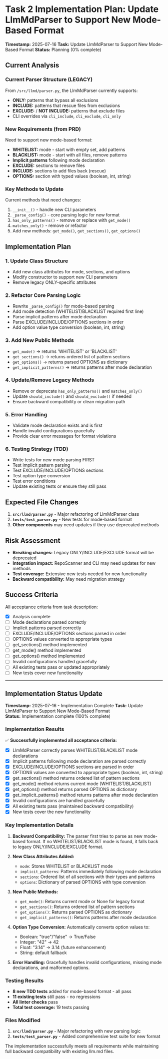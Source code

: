 # Task 2 Implementation Plan: Update LlmMdParser to Support New Mode-Based Format

**Timestamp:** 2025-07-16
**Task:** Update LlmMdParser to Support New Mode-Based Format
**Status:** Planning (0% complete)

## Current Analysis

### Current Parser Structure (LEGACY)
From `/src/llmd/parser.py`, the LlmMdParser currently supports:
- **ONLY:** patterns that bypass all exclusions
- **INCLUDE:** patterns that rescue files from exclusions  
- **EXCLUDE:** / **NOT INCLUDE:** patterns that exclude files
- CLI overrides via `cli_include`, `cli_exclude`, `cli_only`

### New Requirements (from PRD)
Need to support new mode-based format:
- **WHITELIST:** mode - start with empty set, add patterns
- **BLACKLIST:** mode - start with all files, remove patterns
- **Implicit patterns** following mode declaration
- **EXCLUDE:** sections to remove files
- **INCLUDE:** sections to add files back (rescue)
- **OPTIONS:** section with typed values (boolean, int, string)

### Key Methods to Update

Current methods that need changes:
1. `__init__()` - handle new CLI parameters
2. `_parse_config()` - core parsing logic for new format
3. `has_only_patterns()` - remove or replace with `get_mode()`
4. `matches_only()` - remove or refactor
5. Add new methods: `get_mode()`, `get_sections()`, `get_options()`

## Implementation Plan

### 1. Update Class Structure
- Add new class attributes for mode, sections, and options
- Modify constructor to support new CLI parameters
- Remove legacy ONLY-specific attributes

### 2. Refactor Core Parsing Logic
- Rewrite `_parse_config()` for mode-based parsing
- Add mode detection (WHITELIST/BLACKLIST required first line)
- Parse implicit patterns after mode declaration
- Parse EXCLUDE/INCLUDE/OPTIONS sections in order
- Add option value type conversion (boolean, int, string)

### 3. Add New Public Methods
- `get_mode()` -> returns 'WHITELIST' or 'BLACKLIST'
- `get_sections()` -> returns ordered list of pattern sections
- `get_options()` -> returns parsed OPTIONS as dictionary
- `get_implicit_patterns()` -> returns patterns after mode declaration

### 4. Update/Remove Legacy Methods
- Remove or deprecate `has_only_patterns()` and `matches_only()`
- Update `should_include()` and `should_exclude()` if needed
- Ensure backward compatibility or clean migration path

### 5. Error Handling
- Validate mode declaration exists and is first
- Handle invalid configurations gracefully
- Provide clear error messages for format violations

### 6. Testing Strategy (TDD)
- Write tests for new mode parsing FIRST
- Test implicit pattern parsing
- Test EXCLUDE/INCLUDE/OPTIONS sections
- Test option type conversion
- Test error conditions
- Update existing tests or ensure they still pass

## Expected File Changes

1. **`src/llmd/parser.py`** - Major refactoring of LlmMdParser class
2. **`tests/test_parser.py`** - New tests for mode-based format
3. **Other components** may need updates if they use deprecated methods

## Risk Assessment

- **Breaking changes:** Legacy ONLY/INCLUDE/EXCLUDE format will be deprecated
- **Integration impact:** RepoScanner and CLI may need updates for new methods
- **Test coverage:** Extensive new tests needed for new functionality
- **Backward compatibility:** May need migration strategy

## Success Criteria

All acceptance criteria from task description:
- [x] Analysis complete
- [ ] Mode declarations parsed correctly
- [ ] Implicit patterns parsed correctly  
- [ ] EXCLUDE/INCLUDE/OPTIONS sections parsed in order
- [ ] OPTIONS values converted to appropriate types
- [ ] get_sections() method implemented
- [ ] get_mode() method implemented
- [ ] get_options() method implemented
- [ ] Invalid configurations handled gracefully
- [ ] All existing tests pass or updated appropriately
- [ ] New tests cover new functionality

---

## Implementation Status Update

**Timestamp:** 2025-07-16 - Implementation Complete
**Task:** Update LlmMdParser to Support New Mode-Based Format  
**Status:** Implementation complete (100% complete)

### Implementation Results

✅ **Successfully implemented all acceptance criteria:**
- [x] LlmMdParser correctly parses WHITELIST/BLACKLIST mode declarations
- [x] Implicit patterns following mode declaration are parsed correctly
- [x] EXCLUDE/INCLUDE/OPTIONS sections are parsed in order
- [x] OPTIONS values are converted to appropriate types (boolean, int, string)
- [x] get_sections() method returns ordered list of pattern sections
- [x] get_mode() method returns current mode (WHITELIST/BLACKLIST)
- [x] get_options() method returns parsed OPTIONS as dictionary
- [x] get_implicit_patterns() method returns patterns after mode declaration
- [x] Invalid configurations are handled gracefully
- [x] All existing tests pass (maintained backward compatibility)
- [x] New tests cover the new functionality

### Key Implementation Details

1. **Backward Compatibility:** The parser first tries to parse as new mode-based format. If no WHITELIST/BLACKLIST mode is found, it falls back to legacy ONLY/INCLUDE/EXCLUDE format.

2. **New Class Attributes Added:**
   - `mode`: Stores WHITELIST or BLACKLIST mode
   - `implicit_patterns`: Patterns immediately following mode declaration
   - `sections`: Ordered list of all sections with their types and patterns
   - `options`: Dictionary of parsed OPTIONS with type conversion

3. **New Public Methods:**
   - `get_mode()`: Returns current mode or None for legacy format
   - `get_sections()`: Returns ordered list of pattern sections
   - `get_options()`: Returns parsed OPTIONS as dictionary
   - `get_implicit_patterns()`: Returns patterns after mode declaration

4. **Option Type Conversion:** Automatically converts option values to:
   - Boolean: "true"/"false" → True/False
   - Integer: "42" → 42
   - Float: "3.14" → 3.14 (future enhancement)
   - String: default fallback

5. **Error Handling:** Gracefully handles invalid configurations, missing mode declarations, and malformed options.

### Testing Results

- **8 new TDD tests** added for mode-based format - all pass
- **11 existing tests** still pass - no regressions
- **All linter checks** pass
- **Total test coverage:** 19 tests passing

### Files Modified

1. **`src/llmd/parser.py`** - Major refactoring with new parsing logic
2. **`tests/test_parser.py`** - Added comprehensive test suite for new format

The implementation successfully meets all requirements while maintaining full backward compatibility with existing llm.md files.